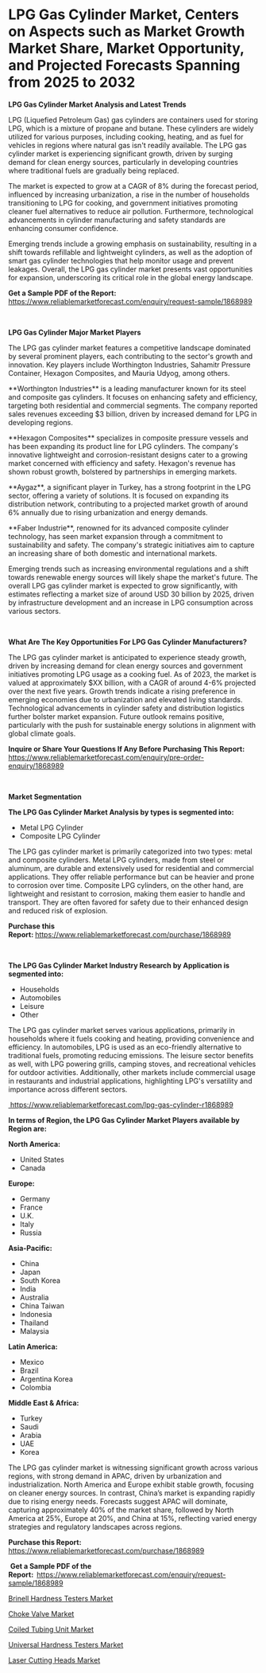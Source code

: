 <p><h1>LPG Gas Cylinder Market, Centers on Aspects such as Market Growth Market Share, Market Opportunity, and Projected Forecasts Spanning from 2025 to 2032</h1></p><p><strong>LPG Gas Cylinder Market Analysis and Latest Trends</strong></p>
<p><p>LPG (Liquefied Petroleum Gas) gas cylinders are containers used for storing LPG, which is a mixture of propane and butane. These cylinders are widely utilized for various purposes, including cooking, heating, and as fuel for vehicles in regions where natural gas isn't readily available. The LPG gas cylinder market is experiencing significant growth, driven by surging demand for clean energy sources, particularly in developing countries where traditional fuels are gradually being replaced.</p><p>The market is expected to grow at a CAGR of 8% during the forecast period, influenced by increasing urbanization, a rise in the number of households transitioning to LPG for cooking, and government initiatives promoting cleaner fuel alternatives to reduce air pollution. Furthermore, technological advancements in cylinder manufacturing and safety standards are enhancing consumer confidence.</p><p>Emerging trends include a growing emphasis on sustainability, resulting in a shift towards refillable and lightweight cylinders, as well as the adoption of smart gas cylinder technologies that help monitor usage and prevent leakages. Overall, the LPG gas cylinder market presents vast opportunities for expansion, underscoring its critical role in the global energy landscape.</p></p>
<p><strong>Get a Sample PDF of the Report:&nbsp;</strong> <a href="https://www.reliablemarketforecast.com/enquiry/request-sample/1868989?utm_campaign=1134&utm_medium=2&utm_source=Github&utm_content=ia&utm_term=08042025&utm_id=lpg-gas-cylinder">https://www.reliablemarketforecast.com/enquiry/request-sample/1868989</a></p>
<p>&nbsp;</p>
<p><strong>LPG Gas Cylinder Major Market Players</strong></p>
<p><p>The LPG gas cylinder market features a competitive landscape dominated by several prominent players, each contributing to the sector's growth and innovation. Key players include Worthington Industries, Sahamitr Pressure Container, Hexagon Composites, and Mauria Udyog, among others.</p><p>**Worthington Industries** is a leading manufacturer known for its steel and composite gas cylinders. It focuses on enhancing safety and efficiency, targeting both residential and commercial segments. The company reported sales revenues exceeding $3 billion, driven by increased demand for LPG in developing regions. </p><p>**Hexagon Composites** specializes in composite pressure vessels and has been expanding its product line for LPG cylinders. The company's innovative lightweight and corrosion-resistant designs cater to a growing market concerned with efficiency and safety. Hexagon's revenue has shown robust growth, bolstered by partnerships in emerging markets.</p><p>**Aygaz**, a significant player in Turkey, has a strong footprint in the LPG sector, offering a variety of solutions. It is focused on expanding its distribution network, contributing to a projected market growth of around 6% annually due to rising urbanization and energy demands.</p><p>**Faber Industrie**, renowned for its advanced composite cylinder technology, has seen market expansion through a commitment to sustainability and safety. The company's strategic initiatives aim to capture an increasing share of both domestic and international markets.</p><p>Emerging trends such as increasing environmental regulations and a shift towards renewable energy sources will likely shape the market's future. The overall LPG gas cylinder market is expected to grow significantly, with estimates reflecting a market size of around USD 30 billion by 2025, driven by infrastructure development and an increase in LPG consumption across various sectors.</p></p>
<p>&nbsp;</p>
<p><strong>What Are The Key Opportunities For LPG Gas Cylinder Manufacturers?</strong></p>
<p><p>The LPG gas cylinder market is anticipated to experience steady growth, driven by increasing demand for clean energy sources and government initiatives promoting LPG usage as a cooking fuel. As of 2023, the market is valued at approximately $XX billion, with a CAGR of around 4-6% projected over the next five years. Growth trends indicate a rising preference in emerging economies due to urbanization and elevated living standards. Technological advancements in cylinder safety and distribution logistics further bolster market expansion. Future outlook remains positive, particularly with the push for sustainable energy solutions in alignment with global climate goals.</p></p>
<p><strong>Inquire or Share Your Questions If Any Before Purchasing This Report:</strong> <a href="https://www.reliablemarketforecast.com/enquiry/pre-order-enquiry/1868989?utm_campaign=1134&utm_medium=2&utm_source=Github&utm_content=ia&utm_term=08042025&utm_id=lpg-gas-cylinder">https://www.reliablemarketforecast.com/enquiry/pre-order-enquiry/1868989</a></p>
<p>&nbsp;</p>
<p><strong>Market Segmentation</strong></p>
<p><strong>The LPG Gas Cylinder Market Analysis by types is segmented into:</strong></p>
<p><ul><li>Metal LPG Cylinder</li><li>Composite LPG Cylinder</li></ul></p>
<p><p>The LPG gas cylinder market is primarily categorized into two types: metal and composite cylinders. Metal LPG cylinders, made from steel or aluminum, are durable and extensively used for residential and commercial applications. They offer reliable performance but can be heavier and prone to corrosion over time. Composite LPG cylinders, on the other hand, are lightweight and resistant to corrosion, making them easier to handle and transport. They are often favored for safety due to their enhanced design and reduced risk of explosion.</p></p>
<p><strong>Purchase this Report:&nbsp;</strong><a href="https://www.reliablemarketforecast.com/purchase/1868989?utm_campaign=1134&utm_medium=2&utm_source=Github&utm_content=ia&utm_term=08042025&utm_id=lpg-gas-cylinder">https://www.reliablemarketforecast.com/purchase/1868989</a></p>
<p>&nbsp;</p>
<p><strong>The LPG Gas Cylinder Market Industry Research by Application is segmented into:</strong></p>
<p><ul><li>Households</li><li>Automobiles</li><li>Leisure</li><li>Other</li></ul></p>
<p><p>The LPG gas cylinder market serves various applications, primarily in households where it fuels cooking and heating, providing convenience and efficiency. In automobiles, LPG is used as an eco-friendly alternative to traditional fuels, promoting reducing emissions. The leisure sector benefits as well, with LPG powering grills, camping stoves, and recreational vehicles for outdoor activities. Additionally, other markets include commercial usage in restaurants and industrial applications, highlighting LPG's versatility and importance across different sectors.</p></p>
<p><a href="https://www.reliablemarketforecast.com/lpg-gas-cylinder-r1868989?utm_campaign=1134&utm_medium=2&utm_source=Github&utm_content=ia&utm_term=08042025&utm_id=lpg-gas-cylinder">&nbsp;https://www.reliablemarketforecast.com/lpg-gas-cylinder-r1868989</a></p>
<p><strong>In terms of Region, the LPG Gas Cylinder Market Players available by Region are:</strong></p>
<p>
    <p> <strong> North America: </strong>
        <ul>
            <li>United States</li>
            <li>Canada</li>
        </ul>
        </p> 
    <p> <strong> Europe: </strong>
        <ul>
            <li>Germany</li>
            <li>France</li>
            <li>U.K.</li>
            <li>Italy</li>
            <li>Russia</li>
        </ul>
        </p> 
    <p> <strong> Asia-Pacific: </strong>
        <ul>
            <li>China</li>
            <li>Japan</li>
            <li>South Korea</li>
            <li>India</li>
            <li>Australia</li>
            <li>China Taiwan</li>
            <li>Indonesia</li>
            <li>Thailand</li>
            <li>Malaysia</li>
        </ul>
        </p> 
    <p> <strong> Latin America: </strong>
        <ul>
            <li>Mexico</li>
            <li>Brazil</li>
            <li>Argentina Korea</li>
            <li>Colombia</li>
        </ul>
        </p> 
    <p> <strong> Middle East & Africa: </strong>
        <ul>
            <li>Turkey</li>
            <li>Saudi</li>
            <li>Arabia</li>
            <li>UAE</li>
            <li>Korea</li>
        </ul>
    </p>
    </p>
<p><p>The LPG gas cylinder market is witnessing significant growth across various regions, with strong demand in APAC, driven by urbanization and industrialization. North America and Europe exhibit stable growth, focusing on cleaner energy sources. In contrast, China’s market is expanding rapidly due to rising energy needs. Forecasts suggest APAC will dominate, capturing approximately 40% of the market share, followed by North America at 25%, Europe at 20%, and China at 15%, reflecting varied energy strategies and regulatory landscapes across regions.</p></p>
<p><strong>Purchase this Report: </strong><a href="https://www.reliablemarketforecast.com/purchase/1868989?utm_campaign=1134&utm_medium=2&utm_source=Github&utm_content=ia&utm_term=08042025&utm_id=lpg-gas-cylinder">https://www.reliablemarketforecast.com/purchase/1868989</a></p>
<p>&nbsp;<strong>Get a Sample PDF of the Report:&nbsp;&nbsp;</strong><a href="https://www.reliablemarketforecast.com/enquiry/request-sample/1868989?utm_campaign=1134&utm_medium=2&utm_source=Github&utm_content=ia&utm_term=08042025&utm_id=lpg-gas-cylinder">https://www.reliablemarketforecast.com/enquiry/request-sample/1868989</a></p>
<p><strong></strong></p>
<p><p><a href="https://github.com/zemonarutaep/Market-Research-Report-List-1/blob/main/brinell-hardness-testers-market.md?utm_campaign=1134&utm_medium=2&utm_source=Github&utm_content=ia&utm_term=08042025&utm_id=lpg-gas-cylinder">Brinell Hardness Testers Market</a></p><p><a href="https://github.com/hoganemken50/Market-Research-Report-List-1/blob/main/choke-valve-market.md?utm_campaign=1134&utm_medium=2&utm_source=Github&utm_content=ia&utm_term=08042025&utm_id=lpg-gas-cylinder">Choke Valve Market</a></p><p><a href="https://github.com/kuziaaring40/Market-Research-Report-List-1/blob/main/coiled-tubing-unit-market.md?utm_campaign=1134&utm_medium=2&utm_source=Github&utm_content=ia&utm_term=08042025&utm_id=lpg-gas-cylinder">Coiled Tubing Unit Market</a></p><p><a href="https://github.com/ujanoandryvw/Market-Research-Report-List-1/blob/main/universal-hardness-testers-market.md?utm_campaign=1134&utm_medium=2&utm_source=Github&utm_content=ia&utm_term=08042025&utm_id=lpg-gas-cylinder">Universal Hardness Testers Market</a></p><p><a href="https://github.com/donnypolan/Market-Research-Report-List-1/blob/main/laser-cutting-heads-market.md?utm_campaign=1134&utm_medium=2&utm_source=Github&utm_content=ia&utm_term=08042025&utm_id=lpg-gas-cylinder">Laser Cutting Heads Market</a></p></p>